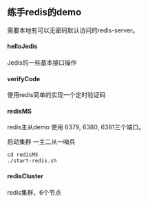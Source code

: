 ## 练手redis的demo
需要本地有可以无密码默认访问的redis-server。 

#### helloJedis
Jedis的一些基本接口操作

#### verifyCode
使用redis简单的实现一个定时验证码

#### redisMS
redis主从demo
使用 6379, 6380, 6381三个端口。

启动集群
一主二从一哨兵
```
cd redisMS
./start-redis.sh
```

#### redisCluster
redis集群，6个节点

